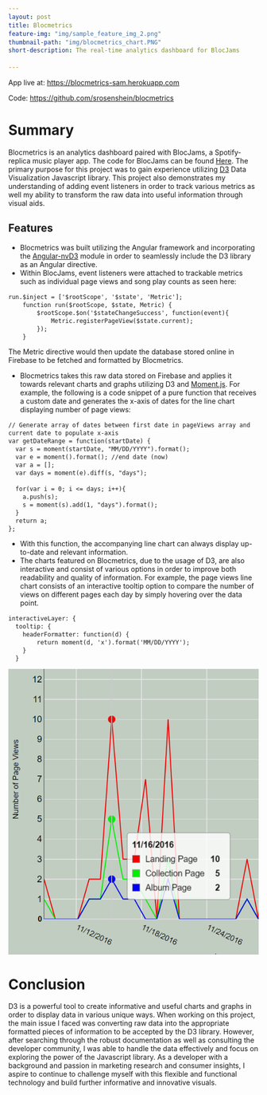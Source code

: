 ```yaml
---
layout: post
title: Blocmetrics
feature-img: "img/sample_feature_img_2.png"
thumbnail-path: "img/blocmetrics_chart.PNG"
short-description: The real-time analytics dashboard for BlocJams

---
```


App live at: <https://blocmetrics-sam.herokuapp.com>

Code: <https://github.com/srosenshein/blocmetrics> 

# Summary

Blocmetrics is an analytics dashboard paired with BlocJams, a Spotify-replica music player app. The code for BlocJams can be found [Here](https://github.com/SRosenshein/bloc-jams-angular/tree/master "BlocJams Github"). The primary purpose for this project was to gain experience utilizing [D3](https://d3js.org/ "D3js.org") Data Visualization Javascript library. This project also demonstrates my understanding of adding event listeners in order to track various metrics as well my ability to transform the raw data into useful information through visual aids.

## Features

* Blocmetrics was built utilizing the Angular framework and incorporating the [Angular-nvD3](https://krispo.github.io/angular-nvd3/#/ "Angular-nvD3 home") module in order to seamlessly include the D3 library as an Angular directive.
* Within BlocJams, event listeners were attached to trackable metrics such as individual page views and song play counts as seen here:

```
run.$inject = ['$rootScope', '$state', 'Metric'];
	function run($rootScope, $state, Metric) {
		$rootScope.$on('$stateChangeSuccess', function(event){
			Metric.registerPageView($state.current);
		});
	}
```
The Metric directive would then update the database stored online in Firebase to be fetched and formatted by Blocmetrics.

* Blocmetrics takes this raw data stored on Firebase and applies it towards relevant charts and graphs utilizing D3 and [Moment.js](http://momentjs.com/ "Moment JS home"). For example, the following is a code snippet of a pure function that receives a custom date and generates the x-axis of dates for the line chart displaying number of page views:

```
// Generate array of dates between first date in pageViews array and current date to populate x-axis
var getDateRange = function(startDate) {
  var s = moment(startDate, "MM/DD/YYYY").format();
  var e = moment().format(); //end date (now)
  var a = [];
  var days = moment(e).diff(s, "days");
  
  for(var i = 0; i <= days; i++){
    a.push(s);
    s = moment(s).add(1, "days").format();
  }
  return a;
};
```

* With this function, the accompanying line chart can always display up-to-date and relevant information.
* The charts featured on Blocmetrics, due to the usage of D3, are also interactive and consist of various options in order to improve both readability and quality of information. For example, the page views line chart consists of an interactive tooltip option to compare the number of views on different pages each day by simply hovering over the data point.

```
interactiveLayer: {
  tooltip: {
    headerFormatter: function(d) {
    	return moment(d, 'x').format('MM/DD/YYYY');
    }
  }
```
![Blocmetrics tooltip](/img/tooltip.png)

# Conclusion

D3 is a powerful tool to create informative and useful charts and graphs in order to display data in various unique ways. When working on this project, the main issue I faced was converting raw data into the appropriate formatted pieces of information to be accepted by the D3 library. However, after searching through the robust documentation as well as consulting the developer community, I was able to handle the data effectively and focus on exploring the power of the Javascript library. As a developer with a background and passion in marketing research and consumer insights, I aspire to continue to challenge myself with this flexible and functional technology and build further informative and innovative visuals.
